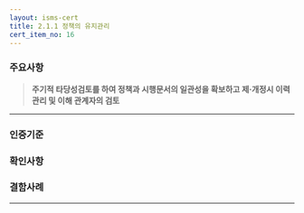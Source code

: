 ```yaml
---
layout: isms-cert
title: 2.1.1 정책의 유지관리
cert_item_no: 16
---
```



### 주요사항  
> **주기적 타당성검토를 하여 정책과 시행문서의 일관성을 확보하고 제‧개정시 이력관리 및 이해 관계자의 검토**

---  

### 인증기준


### 확인사항


### 결함사례


---

